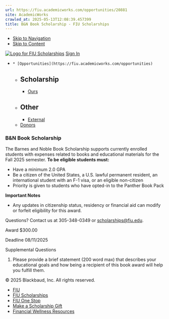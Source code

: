```yaml
---
url: https://fiu.academicworks.com/opportunities/20881
site: AcademicWorks
crawled_at: 2025-05-13T12:08:39.457399
title: B&N Book Scholarship - FIU Scholarships
---
```


  * [Skip to Navigation](https://fiu.academicworks.com/opportunities/20881#navigation)
  * [Skip to Content](https://fiu.academicworks.com/opportunities/20881#main)

[![Logo for FIU Scholarships](https://s3.amazonaws.com/static.academicworks.com/clients/fiu/assets/images/logo.png)](http://fiu.academicworks.com) [Sign In](https://fiu.academicworks.com/users/sign_in)
  *     * [Opportunities](https://fiu.academicworks.com/opportunities)
      * ## Scholarship
        * [Ours](https://fiu.academicworks.com/opportunities)
      * ## Other
        * [External](https://fiu.academicworks.com/opportunities/external)
    * [Donors](https://fiu.academicworks.com/donors)


### B&N Book Scholarship
The Barnes and Noble Book Scholarship supports currently enrolled students with expenses related to books and educational materials for the Fall 2025 semester.
**To be eligible students must:**
  * Have a minimum 2.0 GPA
  * Be a citizen of the United States, a U.S. lawful permanent resident, an international student with an F-1 visa, or an eligible non-citizen
  * Priority is given to students who have opted-in to the Panther Book Pack


**Important Notes**
  * Any updates in citizenship status, residency or financial aid can modify or forfeit eligibility for this award.


Questions? Contact us at 305-348-0349 or scholarships@fiu.edu. 

Award
    $300.00 

Deadline
    08/11/2025 

Supplemental Questions
    
  1. Please provide a brief statement (200 word max) that describes your educational goals and how being a recipient of this book award will help you fulfill them. 


© 2025 Blackbaud, Inc. All rights reserved. 
  * [FIU ](http://fiu.edu/)
  * [FIU Scholarships](http://scholarships.fiu.edu)
  * [FIU One Stop](http://onestop.fiu.edu)
  * [Make a Scholarship Gift](https://give.fiu.edu/give-now/)
  * [Financial Wellness Resources](https://go.fiu.edu/iGrad)


